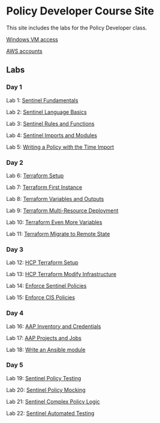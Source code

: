 # Policy Developer Course Site

This site includes the labs for the Policy Developer class.

[Windows VM access](VM_access.md)

[AWS accounts](https://docs.google.com/spreadsheets/d/18BfLnLeWcqQdujzK9TJdhEzRXunk20yRhPEwwAhMLj4/edit?usp=sharing)

## Labs

### Day 1   
Lab 1: [Sentinel Fundamentals](labs/sentinel-fundamentals/index.md)

Lab 2: [Sentinel Language Basics](labs/sentinel-language-basics/index.md)

Lab 3: [Sentinel Rules and Functions](labs/sentinel-rules-and-functions/index.md)

Lab 4: [Sentinel Imports and Modules](labs/sentinel-imports-and-modules/index.md)

Lab 5: [Writing a Policy with the Time Import](labs/sentinel-time-import/index.md)

### Day 2

Lab 6: [Terraform Setup](labs/tf-setup/index.md)

Lab 7: [Terraform First Instance](labs/tf-first-instance/index.md)

Lab 8: [Terraform Variables and Outputs](labs/tf-variables-and-output/index.md)

Lab 9: [Terraform Multi-Resource Deployment](labs/tf-more-variables/index.md)

Lab 10: [Terraform Even More Variables](labs/tf-even-more-variables/index.md)

Lab 11: [Terraform Migrate to Remote State](labs/tf-remote-state/index.md)

### Day 3
Lab 12: [HCP Terraform Setup](labs/hcp-tf-setup/index.md)   

Lab 13: [HCP Terraform Modify Infrastructure](labs/hcp-tf-modify/index.md)   

Lab 14: [Enforce Sentinel Policies](labs/hcp-tf-sentinel-enforce/index.md)   

Lab 15: [Enforce CIS Policies](labs/hcp-tf-cis-enforce/index.md)   

### Day 4
Lab 16: [AAP Inventory and Credentials](labs/aap-inventory-creds-ad-hoc/index.md)  

Lab 17: [AAP Projects and Jobs](labs/aap-projects-templates-jobs/index.md)  

Lab 18: [Write an Ansible module](labs/gh_module/index.md)   

### Day 5
Lab 19: [Sentinel Policy Testing](labs/sentinel-policy-testing/index.md)  

Lab 20: [Sentinel Policy Mocking](labs/hcp-tf-policy-mock/index.md)  

Lab 21: [Sentinel Complex Policy Logic](labs/sentinel-complex-logic/index.md)  

Lab 22: [Sentinel Automated Testing](labs/sentinel-automated-testing/index.md)  
